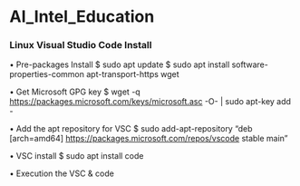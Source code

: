 # AI_Intel_Education
### Linux Visual Studio Code Install
• Pre-packages Install
$ sudo apt update
$ sudo apt install software-properties-common apt-transport-https wget

• Get Microsoft GPG key
$ wget -q https://packages.microsoft.com/keys/microsoft.asc -O- | sudo apt-key add -

• Add the apt repository for VSC
$ sudo add-apt-repository “deb [arch=amd64] https://packages.microsoft.com/repos/vscode stable main”

• VSC install
$ sudo apt install code

• Execution the VSC
& code
